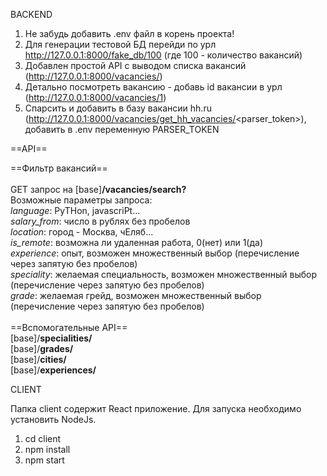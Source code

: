 BACKEND<br />

1. Не забудь добавить .env файл в корень проекта!
2. Для генерации тестовой БД перейди по урл http://127.0.0.1:8000/fake_db/100 (где 100 - количество вакансий)
3. Добавлен простой API с выводом списка вакансий (http://127.0.0.1:8000/vacancies/)
4. Детально посмотреть вакансию - добавь id вакансии в урл (http://127.0.0.1:8000/vacancies/1)
5. Спарсить и добавить в базу вакансии hh.ru (http://127.0.0.1:8000/vacancies/get_hh_vacancies/<parser_token>), добавить в .env переменную PARSER_TOKEN

==API==

==Фильтр вакансий==<br><br>
GET запрос на [base]**/vacancies/search?**<br>
Возможные параметры запроса:<br>
_language_: PyTHon, javascriPt... <br>
_salary_from_: число в рублях без пробелов<br>
_location_: город - Москва, чЕляб...<br>
_is_remote_: возможна ли удаленная работа, 0(нет) или 1(да)<br>
_experience_: опыт, возможен множественный выбор (перечисление через запятую без пробелов)<br>
_speciality_: желаемая специальность, возможен множественный выбор (перечисление через запятую без пробелов)<br>
_grade_: желаемая грейд, возможен множественный выбор (перечисление через запятую без пробелов)<br><br>
==Вспомогательные API==<br>
[base]/**specialities/**<br>
[base]/**grades/**<br>
[base]/**cities/**<br>
[base]/**experiences/**<br>


CLIENT<br />

Папка client содержит React приложение. Для запуска необходимо установить NodeJs.<br />

1. cd client
2. npm install
3. npm start
